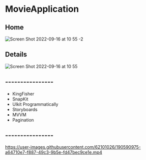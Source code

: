 # MovieApplication
## Home
![Screen Shot 2022-09-16 at 10 55 -2](https://user-images.githubusercontent.com/62101026/190589280-1d3c76f9-b7e5-41ce-89df-2208bc053e61.png)
## Details
![Screen Shot 2022-09-16 at 10 55](https://user-images.githubusercontent.com/62101026/190589992-93c8fc70-0bf1-440c-898d-265f67def958.png)

## ----------------
- KingFisher
- SnapKit
- UIkit Programmatically
- Storyboards
- MVVM
- Pagination
## ----------------
https://user-images.githubusercontent.com/62101026/190590975-a64710e7-f887-49c3-9b5e-fd47bec9ce1e.mp4




